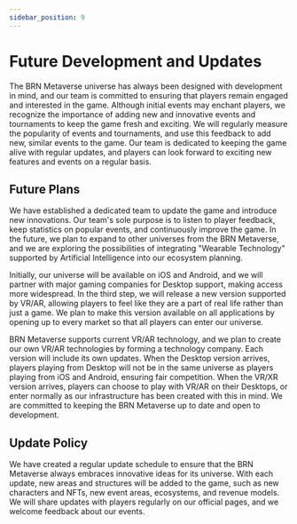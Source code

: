 ```yaml
---
sidebar_position: 9
---
```


# Future Development and Updates

The BRN Metaverse universe has always been designed with development in mind, and our team is committed to ensuring that players remain engaged and interested in the game. Although initial events may enchant players, we recognize the importance of adding new and innovative events and tournaments to keep the game fresh and exciting. We will regularly measure the popularity of events and tournaments, and use this feedback to add new, similar events to the game. Our team is dedicated to keeping the game alive with regular updates, and players can look forward to exciting new features and events on a regular basis.

## Future Plans

We have established a dedicated team to update the game and introduce new innovations. Our team's sole purpose is to listen to player feedback, keep statistics on popular events, and continuously improve the game. In the future, we plan to expand to other universes from the BRN Metaverse, and we are exploring the possibilities of integrating "Wearable Technology" supported by Artificial Intelligence into our ecosystem planning.

Initially, our universe will be available on iOS and Android, and we will partner with major gaming companies for Desktop support, making access more widespread. In the third step, we will release a new version supported by VR/AR, allowing players to feel like they are a part of real life rather than just a game. We plan to make this version available on all applications by opening up to every market so that all players can enter our universe. 

BRN Metaverse supports current VR/AR technology, and we plan to create our own VR/AR technologies by forming a technology company. Each version will include its own updates. When the Desktop version arrives, players playing from Desktop will not be in the same universe as players playing from iOS and Android, ensuring fair competition. When the VR/XR version arrives, players can choose to play with VR/AR on their Desktops, or enter normally as our infrastructure has been created with this in mind. We are committed to keeping the BRN Metaverse up to date and open to development.

## Update Policy

We have created a regular update schedule to ensure that the BRN Metaverse always embraces innovative ideas for its universe. With each update, new areas and structures will be added to the game, such as new characters and NFTs, new event areas, ecosystems, and revenue models. We will share updates with players regularly on our official pages, and we welcome feedback about our events.